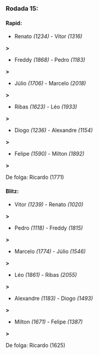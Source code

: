 ### Rodada 15:

#### Rapid:

* Renato *(1234)*     -     Vitor *(1316)*

 **>** 
* Freddy *(1868)*     -     Pedro *(1183)*

 **>** 
* Júlio *(1706)*     -     Marcelo *(2018)*

 **>** 
* Ribas *(1623)*     -     Léo *(1933)*

 **>** 
* Diogo *(1236)*     -     Alexandre *(1154)*

 **>** 
* Felipe *(1590)*     -     Milton *(1892)*

 **>** 

De folga: Ricardo (1771)

#### Blitz:

* Vitor *(1239)*     -     Renato *(1020)*

 **>** 
* Pedro *(1118)*     -     Freddy *(1815)*

 **>** 
* Marcelo *(1774)*     -     Júlio *(1546)*

 **>** 
* Léo *(1861)*     -     Ribas *(2055)*

 **>** 
* Alexandre *(1183)*     -     Diogo *(1493)*

 **>** 
* Milton *(1671)*     -     Felipe *(1387)*

 **>** 

De folga: Ricardo (1625)

